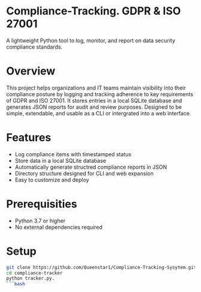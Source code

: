# Compliance-Tracking. GDPR & ISO 27001
A lightweight Python tool to log, monitor, and report on data security compliance standards.

# Overview
This project helps organizations and IT teams maintain visibility into their compliance posture by logging and tracking adherence to key requirements of GDPR and ISO 27001. It stores entries in a local SQLite database and generates JSON reports for audit and review purposes.
Designed to be simple, extendable, and usable as a CLI or intergrated into a web interface.

# Features
 - Log compliance items with timestamped status
 - Store data in a local SQLite database
 - Automatically generate structred compliance reports in JSON
 - Directory structure designed for CLI and web expansion
 - Easy to customize and deploy

# Prerequisities
 - Python 3.7 or higher
 - No external dependencies required

# Setup

```bash
git clone https://github.com/Queenstar1/Compliance-Tracking-Sysytem.git
cd compliance-tracker
python tracker.py.
```bash



   
